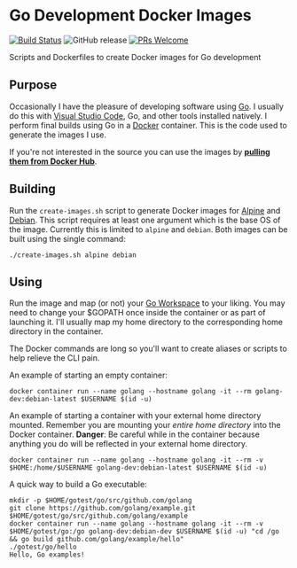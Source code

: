 # Go Development Docker Images

[![Build Status](https://travis-ci.com/arcanericky/golang-dev-docker-images.svg?branch=master)](https://travis-ci.com/arcanericky/golang-dev-docker-images)
![GitHub release](https://img.shields.io/github/release/arcanericky/golang-dev-docker-images.svg)
[![PRs Welcome](https://img.shields.io/badge/PRs-welcome-brightgreen.svg?style=flat-square)](http://makeapullrequest.com)

Scripts and Dockerfiles to create Docker images for Go development

## Purpose

Occasionally I have the pleasure of developing software using [Go](https://golang.org/). I usually do this with [Visual Studio Code](https://code.visualstudio.com/), Go, and other tools installed natively. I perform final builds using Go in a [Docker](https://www.docker.com/) container. This is the code used to generate the images I use.

If you're not interested in the source you can use the images by [**pulling them from Docker Hub**](https://hub.docker.com/r/arcanericky/golang-dev).

## Building

Run the `create-images.sh` script to generate Docker images for [Alpine](https://alpinelinux.org/) and [Debian](https://www.debian.org/). This script requires at least one argument which is the base OS of the image. Currently this is limited to `alpine` and `debian`. Both images can be built using the single command:

```
./create-images.sh alpine debian
```

## Using

Run the image and map (or not) your [Go Workspace](https://golang.org/doc/code.html#Workspaces) to your liking. You may need to change your $GOPATH once inside the container or as part of launching it. I'll usually map my home directory to the corresponding home directory in the container.

The Docker commands are long so you'll want to create aliases or scripts to help relieve the CLI pain.

An example of starting an empty container:

```
docker container run --name golang --hostname golang -it --rm golang-dev:debian-latest $USERNAME $(id -u)
```

An example of starting a container with your external home directory mounted. Remember you are mounting your _entire home directory_ into the Docker container. **Danger**: Be careful while in the container because anything you do will be reflected in your external home directory.

```
docker container run --name golang --hostname golang -it --rm -v $HOME:/home/$USERNAME golang-dev:debian-latest $USERNAME $(id -u)
```

A quick way to build a Go executable:

```
mkdir -p $HOME/gotest/go/src/github.com/golang
git clone https://github.com/golang/example.git $HOME/gotest/go/src/github.com/golang/example
docker container run --name golang --hostname golang -it --rm -v $HOME/gotest/go:/go golang-dev:debian-dev $USERNAME $(id -u) "cd /go && go build github.com/golang/example/hello"
./gotest/go/hello
Hello, Go examples!
```